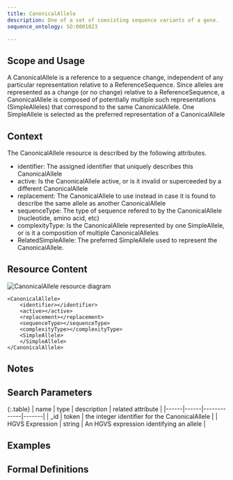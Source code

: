 ```yaml
---
title: CanonicalAllele
description: One of a set of coexisting sequence variants of a gene.
sequence_ontology: SO:0001023

---
```


Scope and Usage
---------------

A CanonicalAllele is a reference to a sequence change, independent of any particular representation relative to a ReferenceSequence. Since alleles are represented as a change (or no change) relative to a ReferenceSequence, a CanonicalAllele is composed of potentially multiple such representations (SimpleAlleles) that correspond to the same CanonicalAllele. One SimpleAllele is selected as the preferred representation of a CanonicalAllele

Context
-------

The CanonicalAllele resource is described by the following attributes.

* identifier: The assigned identifier that uniquely describes this CanonicalAllele
* active: Is the CanonicalAllele active, or is it invalid or superceeded by a different CanonicalAllele
* replacement: The CanonicalAllele to use instead in case it is found to describe the same allele as another CanonicalAllele
* sequenceType: The type of sequence refered to by the CanonicalAllele (nucleotide, amino acid, etc)
* complexityType: Is the CanonicalAllele represented by one SimpleAllele, or is it a composition of multiple CanonicalAlleles
* RelatedSimpleAllele: The preferred SimpleAllele used to represent the CanonicalAllele.


Resource Content
----------------

![CanonicalAllele resource diagram](/images/CanonicalAllele.svg)

    <CanonicalAllele>
		<identifier></identifier>
		<active></active>
		<replacement></replacement>
		<sequenceType></sequenceType>
		<complexityType></complexityType>
		<SimpleAllele>
		</SimpleAllele>
	</CanonicalAllele>

Notes
-----



Search Parameters
-----------------

{:.table}
| name | type | description | related attribute |
|------|------|-------------|-------|
| _id | token | the integer identifier for the CanonicalAllele |
| HGVS Expression | string | An HGVS expression identifying an allele |

Examples
--------


Formal Definitions
------------------
